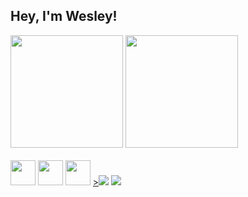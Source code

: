 ## Hey, I'm Wesley!
<div>
  <img height="180em" src="https://github-readme-stats.vercel.app/api?username=wesley-twelve&show_icons=true&theme=radical">
  <img height="180em" src="https://github-readme-stats.vercel.app/api/top-langs/?username=wesley-twelve&layout=compact&theme=radical">
</div>
<div style="display: inline-block;"><br>
  <img width="40em" src="https://cdn.jsdelivr.net/gh/devicons/devicon@latest/icons/html5/html5-original.svg"/>
  <img width="40em" src="https://cdn.jsdelivr.net/gh/devicons/devicon@latest/icons/css3/css3-original.svg" />
  <img width="40em" src="https://cdn.jsdelivr.net/gh/devicons/devicon@latest/icons/javascript/javascript-original.svg" />
</div>
<div style="display: inline-block;"><br>
  <a href = "mailto:wesleydsantosms@gmail.com?subject=Hey%2C%20Wesley%21&body=I%20found%20your%20GitHub%20profile%20and%20would%20love%20to%20connect!">><img src="https://img.shields.io/badge/-Gmail-%23333?style=for-the-badge&logo=gmail&logoColor=white" target="_blank"></a>
  <a href="https://www.linkedin.com/in/wesley-dsantos/" target="_blank"><img src="https://img.shields.io/badge/-LinkedIn-%230077B5?style=for-the-badge&logo=linkedin&logoColor=white" target="_blank"></a> 
</div>
